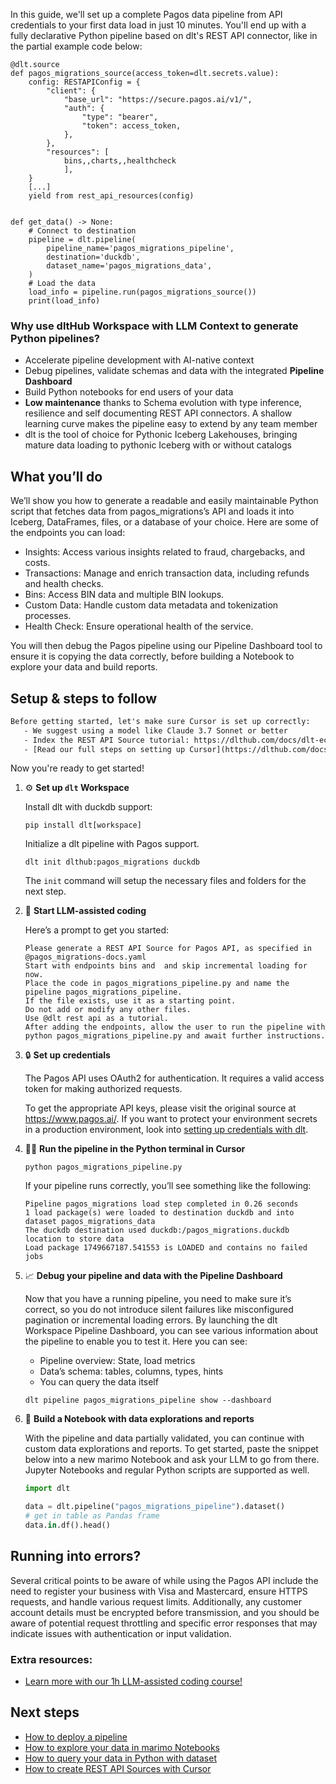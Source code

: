 In this guide, we'll set up a complete Pagos data pipeline from API credentials to your first data load in just 10 minutes. You'll end up with a fully declarative Python pipeline based on dlt's REST API connector, like in the partial example code below:

```python-outcome
@dlt.source
def pagos_migrations_source(access_token=dlt.secrets.value):
    config: RESTAPIConfig = {
        "client": {
            "base_url": "https://secure.pagos.ai/v1/",
            "auth": {
                "type": "bearer",
                "token": access_token,
            },
        },
        "resources": [
            bins,,charts,,healthcheck
            ],
    }
    [...]
    yield from rest_api_resources(config)


def get_data() -> None:
    # Connect to destination
    pipeline = dlt.pipeline(
        pipeline_name='pagos_migrations_pipeline',
        destination='duckdb',
        dataset_name='pagos_migrations_data', 
    )
    # Load the data
    load_info = pipeline.run(pagos_migrations_source())
    print(load_info) 
```

### Why use dltHub Workspace with LLM Context to generate Python pipelines?

- Accelerate pipeline development with AI-native context
- Debug pipelines, validate schemas and data with the integrated **Pipeline Dashboard**
- Build Python notebooks for end users of your data
- **Low maintenance** thanks to Schema evolution with type inference, resilience and self documenting REST API connectors. A shallow learning curve makes the pipeline easy to extend by any team member
- dlt is the tool of choice for Pythonic Iceberg Lakehouses, bringing mature data loading to pythonic Iceberg with or without catalogs

## What you’ll do

We’ll show you how to generate a readable and easily maintainable Python script that fetches data from pagos_migrations’s API and loads it into Iceberg, DataFrames, files, or a database of your choice. Here are some of the endpoints you can load:

- Insights: Access various insights related to fraud, chargebacks, and costs.
- Transactions: Manage and enrich transaction data, including refunds and health checks.
- Bins: Access BIN data and multiple BIN lookups.
- Custom Data: Handle custom data metadata and tokenization processes.
- Health Check: Ensure operational health of the service.

You will then debug the Pagos pipeline using our Pipeline Dashboard tool to ensure it is copying the data correctly, before building a Notebook to explore your data and build reports.

## Setup & steps to follow

```default
Before getting started, let's make sure Cursor is set up correctly:
   - We suggest using a model like Claude 3.7 Sonnet or better
   - Index the REST API Source tutorial: https://dlthub.com/docs/dlt-ecosystem/verified-sources/rest_api/ and add it to context as **@dlt rest api**
   - [Read our full steps on setting up Cursor](https://dlthub.com/docs/dlt-ecosystem/llm-tooling/cursor-restapi#23-configuring-cursor-with-documentation)
```

Now you're ready to get started!

1. ⚙️ **Set up `dlt` Workspace**
    
    Install dlt with duckdb support:
    ```shell
    pip install dlt[workspace]
    ```

    Initialize a dlt pipeline with Pagos support.
    ```shell
    dlt init dlthub:pagos_migrations duckdb
    ```

    The `init` command will setup the necessary files and folders for the next step.
    
2. 🤠 **Start LLM-assisted coding**
    
    Here’s a prompt to get you started:
    
    ```prompt
    Please generate a REST API Source for Pagos API, as specified in @pagos_migrations-docs.yaml 
    Start with endpoints bins and  and skip incremental loading for now. 
    Place the code in pagos_migrations_pipeline.py and name the pipeline pagos_migrations_pipeline. 
    If the file exists, use it as a starting point. 
    Do not add or modify any other files. 
    Use @dlt rest api as a tutorial. 
    After adding the endpoints, allow the user to run the pipeline with python pagos_migrations_pipeline.py and await further instructions.
    ```

    
3. 🔒 **Set up credentials** 
    
    The Pagos API uses OAuth2 for authentication. It requires a valid access token for making authorized requests.
    
    To get the appropriate API keys, please visit the original source at https://www.pagos.ai/.
    If you want to protect your environment secrets in a production environment, look into [setting up credentials with dlt](https://dlthub.com/docs/walkthroughs/add_credentials).
    
4. 🏃‍♀️ **Run the pipeline in the Python terminal in Cursor**
    
    ```shell
    python pagos_migrations_pipeline.py
    ```
    
    If your pipeline runs correctly, you’ll see something like the following:
    
    ```shell
    Pipeline pagos_migrations load step completed in 0.26 seconds
    1 load package(s) were loaded to destination duckdb and into dataset pagos_migrations_data
    The duckdb destination used duckdb:/pagos_migrations.duckdb location to store data
    Load package 1749667187.541553 is LOADED and contains no failed jobs
    ```
    
5. 📈 **Debug your pipeline and data with the Pipeline Dashboard**

    Now that you have a running pipeline, you need to make sure it’s correct, so you do not introduce silent failures like misconfigured pagination or incremental loading errors. By launching the dlt Workspace Pipeline Dashboard, you can see various information about the pipeline to enable you to test it. Here you can see:
    - Pipeline overview: State, load metrics
    - Data’s schema: tables, columns, types, hints
    - You can query the data itself
    
    ```shell
    dlt pipeline pagos_migrations_pipeline show --dashboard
    ```
    
6. 🐍 **Build a Notebook with data explorations and reports**

    With the pipeline and data partially validated, you can continue with custom data explorations and reports. To get started, paste the snippet below into a new marimo Notebook and ask your LLM to go from there. Jupyter Notebooks and regular Python scripts are supported as well.

    
    ```python
    import dlt

   data = dlt.pipeline("pagos_migrations_pipeline").dataset()
   # get in table as Pandas frame
   data.in.df().head()
    ```

## Running into errors?

Several critical points to be aware of while using the Pagos API include the need to register your business with Visa and Mastercard, ensure HTTPS requests, and handle various request limits. Additionally, any customer account details must be encrypted before transmission, and you should be aware of potential request throttling and specific error responses that may indicate issues with authentication or input validation.

### Extra resources:

- [Learn more with our 1h LLM-assisted coding course!](https://www.youtube.com/watch?v=GGid70rnJuM)

## Next steps

- [How to deploy a pipeline](https://dlthub.com/docs/walkthroughs/deploy-a-pipeline)
- [How to explore your data in marimo Notebooks](https://dlthub.com/docs/general-usage/dataset-access/marimo)
- [How to query your data in Python with dataset](https://dlthub.com/docs/general-usage/dataset-access/dataset)
- [How to create REST API Sources with Cursor](https://dlthub.com/docs/dlt-ecosystem/llm-tooling/cursor-restapi)